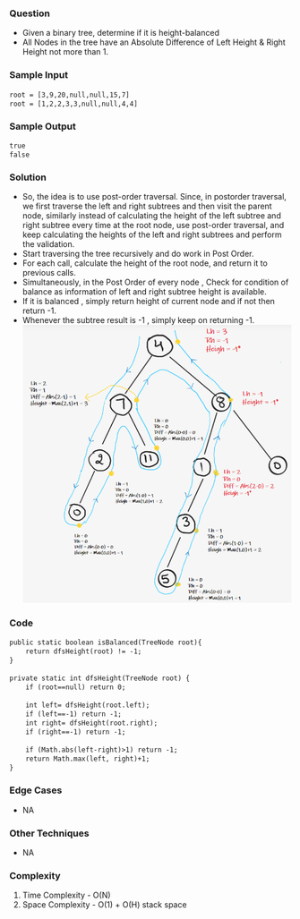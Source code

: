 ### Question
- Given a binary tree, determine if it is height-balanced
- All Nodes in the tree have an Absolute Difference of Left Height & Right Height not more than 1.

### Sample Input
    root = [3,9,20,null,null,15,7]
    root = [1,2,2,3,3,null,null,4,4]

### Sample Output
    true
    false

### Solution
- So, the idea is to use post-order traversal. Since, in postorder traversal, we first traverse the left and right subtrees and then visit the parent node, similarly instead of calculating the height of the left subtree and right subtree every time at the root node, use post-order traversal, and keep calculating the heights of the left and right subtrees and perform the validation.
- Start traversing the tree recursively and do work in Post Order. 
- For each call, calculate the height of the root node, and return it to previous calls.
- Simultaneously, in the Post Order of every node , Check for condition of balance as information of left and right subtree height is available. 
- If it is balanced , simply return height of current node and if not then return -1. 
- Whenever the subtree result is -1 , simply keep on returning -1.
![img.png](img.png)

### Code
    public static boolean isBalanced(TreeNode root){
        return dfsHeight(root) != -1;
    }

    private static int dfsHeight(TreeNode root) {
        if (root==null) return 0;

        int left= dfsHeight(root.left);
        if (left==-1) return -1;
        int right= dfsHeight(root.right);
        if (right==-1) return -1;

        if (Math.abs(left-right)>1) return -1;
        return Math.max(left, right)+1;
    }

### Edge Cases
- NA

### Other Techniques
- NA

### Complexity
1. Time Complexity - O(N)
2. Space Complexity - O(1) + O(H) stack space